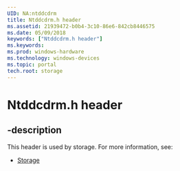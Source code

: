 ```yaml
---
UID: NA:ntddcdrm
title: Ntddcdrm.h header
ms.assetid: 21939472-b0b4-3c10-86e6-842cb8446575
ms.date: 05/09/2018
keywords: ["Ntddcdrm.h header"]
ms.keywords: 
ms.prod: windows-hardware
ms.technology: windows-devices
ms.topic: portal
tech.root: storage
---
```


# Ntddcdrm.h header


## -description


This header is used by storage. For more information, see:

- [Storage](../_storage/index.md)
